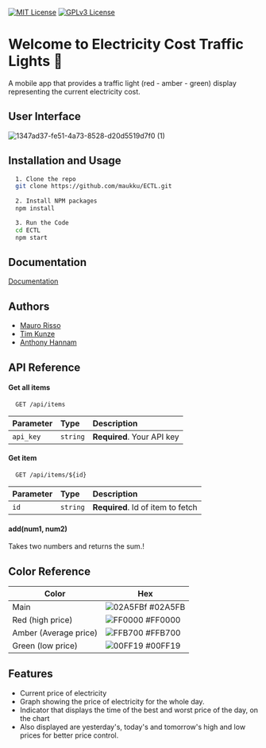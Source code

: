 

[![MIT License](https://img.shields.io/badge/version-1.0.0-blue.svg?cacheSeconds=2592000)](https://choosealicense.com/licenses/mit/)
[![GPLv3 License](https://img.shields.io/badge/documentation-yes-brightgreen.svg)](https://opensource.org/licenses/)


# Welcome to Electricity Cost Traffic Lights 👋


A mobile app that provides a traffic light (red - amber - green) display representing the current electricity cost.



## User Interface
![1347ad37-fe51-4a73-8528-d20d5519d7f0 (1)](https://user-images.githubusercontent.com/73178418/206508761-96d85b35-5edf-4a28-9db1-a7075707139a.png)



## Installation and Usage




```bash
  1. Clone the repo
  git clone https://github.com/maukku/ECTL.git
 
  2. Install NPM packages
  npm install

  3. Run the Code
  cd ECTL
  npm start

```
    
## Documentation

[Documentation](https://aussie.atlassian.net/wiki/spaces/T1ECTLM/pages)


## Authors

- [Mauro Risso](https://github.com/maukku/)
- [Tim Kunze](https://github.com/tim1709)
- [Anthony Hannam](https://github.com/AntHannam)


## API Reference

#### Get all items

```http
  GET /api/items
```


| Parameter | Type     | Description                |
| :-------- | :------- | :------------------------- |
| `api_key` | `string` | **Required**. Your API key |

#### Get item

```http
  GET /api/items/${id}
```

| Parameter | Type     | Description                       |
| :-------- | :------- | :-------------------------------- |
| `id`      | `string` | **Required**. Id of item to fetch |

#### add(num1, num2)

Takes two numbers and returns the sum.!


## Color Reference

| Color             | Hex                                                                |
| ----------------- | ------------------------------------------------------------------ |
| Main  | ![02A5FBf](https://user-images.githubusercontent.com/73178418/206509432-963206bf-3402-4d1a-8873-e8938bbbded6.png) #02A5FB |
| Red (high price)| ![FF0000](https://user-images.githubusercontent.com/73178418/206509723-92998465-32ef-4634-bb67-eedf1ea8d27c.png) #FF0000 |
| Amber (Average price) | ![FFB700](https://user-images.githubusercontent.com/73178418/206509974-befacc11-f670-437d-8771-a0dc12e70cc4.png) #FFB700 |
| Green (low price) | ![00FF19](https://user-images.githubusercontent.com/73178418/206510191-99d3a53c-ee0e-405b-b917-965cf88b7163.png)  #00FF19 |


## Features

- Current price of electricity 
- Graph showing the price of electricity for the whole day.
- Indicator that displays the time of the best and worst price of the day, on the chart
- Also displayed are yesterday's, today's and tomorrow's high and low prices for better price control.

